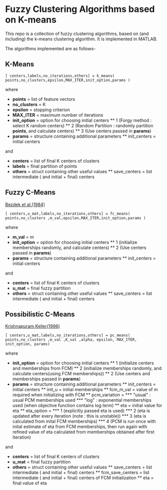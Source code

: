 # Fuzzy Clustering Algorithms based on K-means

This repo is a collection of fuzzy clustering algorithms, based on (and including) the k-means clustering algorithm. It is implemented in MATLAB.

The algorithms implemented are as follows-

## K-Means 

```[ centers,labels,no_iterations,others] = k_means( points,no_clusters,epsilon,MAX_ITER,init_option,params )```

where 
* **points** = list of feature vectors
* **no_clusters** = K
* **epsilon** = stopping criterion
* **MAX_ITER** = maximum number of iterations
* **init_option** = option for choosing initial centers
      ** 1 (Forgy method : select K random centers)
      ** 2 (Random Partition : randomly partition **points**, and calculate centers)
      ** 3 (Use centers passed in **params**)
* **params** = structure containing additional parameters
      ** init_centers = initial centers

and
* **centers** = list of final K centers of clusters
* **labels** = final partition of points
* **others** = struct containing other useful values
      ** save_centers = list intermediate ( and initial + final) centers

## Fuzzy C-Means       
[Bezdek et al.(1984)](http://www.sciencedirect.com/science/article/pii/0098300484900207)

```[ centers,u_mat,labels,no_iterations,others] = fc_means( points,no_clusters ,m_val,epsilon,MAX_ITER,init_option,params )```

where 
* **m_val** = m
* **init_option** = option for choosing initial centers
      ** 1 (initialize memberships randomly, and calculate centers)
      ** 2 (Use centers passed in **params**)
* **params** = structure containing additional parameters
      ** init_centers = initial centers

and
* **centers** = list of final K centers of clusters
* **u_mat** = final fuzzy partition
* **others** = struct containing other useful values
      ** save_centers = list intermediate ( and initial + final) centers
      

## Possibilistic C-Means
[Krishnapuram,Keller(1996)](http://ieeexplore.ieee.org/document/531779/?denied)

```[ centers,u_mat,labels,no_iterations,others] = pc_means( points,no_clusters ,m_val ,K_val ,alpha, epsilon, MAX_ITER, init_option, params)```

where 
* **init_option** = option for choosing initial centers
      ** 1 (initialize centers and memberships from FCM)
      ** 2 (initialize memberships randomly, and calculate centers(using FCM memberships))
      ** 2 (Use centers and memberships passed in **params**)
* **params** = structure containing additional parameters
      ** init_centers = initial centers
      ** init_u = initial memberships
      ** fcm_m_val = value of m required when initializing with FCM
      ** pcm_variation =
          *** "usual" : usual PCM memberships used
          *** "log" : exponential memberships used (when objective function contains log term)
      ** eta = initial value for eta
      ** eta_option =
          *** 1 (explicitly passed eta is used)
          *** 2 (eta is updated after every iteration (note : this is unstable))
          *** 3 (eta is calculated from inital FCM memberships)
          *** 4 (PCM is run once with inital estimate of eta from FCM memberships, then run again with refined value of eta calculated from memberships obtained after first iteration)

and
* **centers** = list of final K centers of clusters
* **u_mat** = final fuzzy partition
* **others** = struct containing other useful values
      ** save_centers = list intermediate ( and initial + final) centers
      ** fcm_save_centers = list intermediate ( and initial + final) centers of FCM initialization
      ** eta = final value of eta










